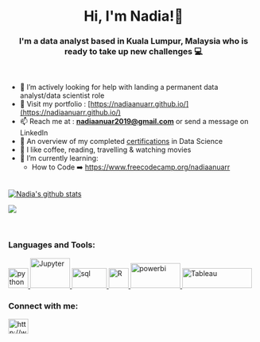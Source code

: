 <h1 align="center"> Hi, I'm Nadia!👋 </h1>

<h3 align="center">I'm a data analyst based in Kuala Lumpur, Malaysia who is ready to take up new challenges 💻 </h3>

<br />

- 🤔 I’m actively looking for help with landing a permanent data analyst/data scientist role
- 💬 Visit my portfolio : [https://nadiaanuarr.github.io/](https://nadiaanuarr.github.io/)
- 📫 Reach me at : **nadiaanuar2019@gmail.com** or send a message on LinkedIn
- 📜 An overview of my completed [certifications](https://github.com/nadiaanuarr/certificates/blob/main/README.md) in Data Science
- 🤍 I like coffee, reading, travelling & watching movies
- 🌱 I’m currently learning:
  - How to Code ➡️ https://www.freecodecamp.org/nadiaanuarr

<br />

<a href="https://github.com/nadiaanuarr/github-readme-stats">
  <img align="center" src="https://github-readme-stats.vercel.app/api?username=nadiaanuarr&show_icons=true&include_all_commits=true&theme=material-lighter" alt="Nadia's github stats" />
</a>

![](https://komarev.com/ghpvc/?username=nadiaanuarr)

<br />

<h3 align="left">Languages and Tools: </h3>
<p align="left"> <a href="https://www.python.org" target="_blank"> <img src="https://upload.wikimedia.org/wikipedia/commons/thumb/c/c3/Python-logo-notext.svg/1200px-Python-logo-notext.svg.png" alt="python" width="40" height="40"/> </a> <a href="https://www.jupyter.org/" target="_blank"> <img src="https://jupyter.org/assets/nav_logo.svg" alt="Jupyter" width="80" height="60"/> </a> <a href="https://en.wikipedia.org/wiki/SQL" target="_blank"> <img src="https://banner2.cleanpng.com/20180430/xlw/kisspng-sql-computer-icons-database-5ae7aaae3e7991.4359487615251319502559.jpg" alt="sql" width="70" height="40"/> </a> <a href="https://www.r-project.org/about.html" target="_blank"> <img src="https://www.r-project.org/Rlogo.png" alt="R" width="40" height="40"/> </a> <a href="https://www.powerbi.com/" target="_blank"> <img src="https://powerbi.microsoft.com/pictures/application-logos/svg/powerbi.svg" alt="powerbi" width="100" height="50"/> </a> <a href="https://www.tableau.com/" target="_blank"> <img src="https://www.tableau.com/themes/custom/tableau_www/logo.png" alt="Tableau" width="140" height="40"/> </a> </a> </p>


<p align="left">
<h3 align="left">Connect with me: </h3>
<a href="http://www.linkedin.com/in/nadiaanuarr" target="blank"><img align="center" src="https://cdn.jsdelivr.net/npm/simple-icons@3.0.1/icons/linkedin.svg" alt="http://www.linkedin.com/in/nadiaanuarr" height="30" width="40" /></a>
</p>
